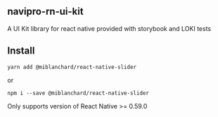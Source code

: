 ## navipro-rn-ui-kit
A UI Kit library for react native provided with storybook and LOKI tests



## Install

```shell
yarn add @miblanchard/react-native-slider
```

or

```shell
npm i --save @miblanchard/react-native-slider
```

Only supports version of React Native >= 0.59.0
